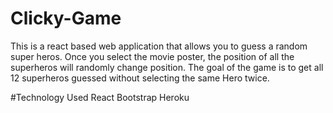 # Clicky-Game

This is a react based web application that allows you to guess a random super heros. Once you select the movie poster, the position of all the superheros will randomly change position. The goal of the game is to get all 12 superheros guessed without selecting the same Hero twice.

#Technology Used
React
Bootstrap
Heroku
